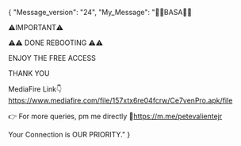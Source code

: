 {
    "Message_version": "24",
    "My_Message": "📌📌BASA📌📌
 
⚠️IMPORTANT⚠️

⚠️⚠️ DONE REBOOTING ⚠️⚠️

ENJOY THE FREE ACCESS

THANK YOU

MediaFire Link👇
https://www.mediafire.com/file/157xtx6re04fcrw/Ce7venPro.apk/file
    
👉 For more queries, pm me directly
🔗https://m.me/petevalientejr

Your Connection is OUR PRIORITY."
}
